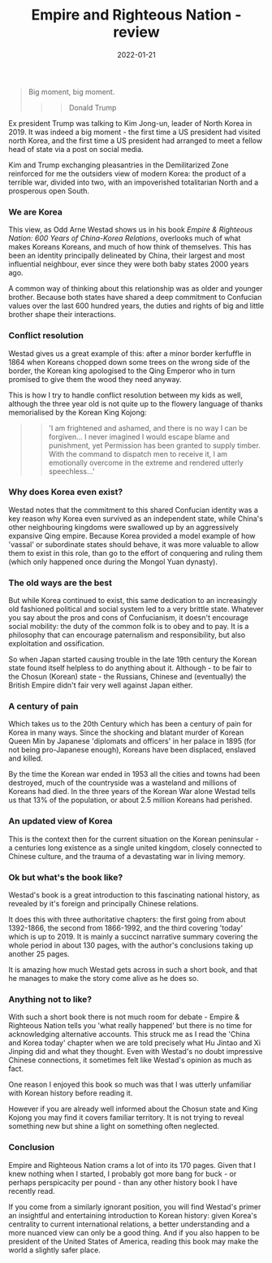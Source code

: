﻿---
layout: layouts/bookreview.njk

tags:
  - post
  - review

title: Empire and Righteous Nation - review
review_book_main_title: Empire and Righteous Nation
review_book_sub_title: 600 Years of China-Korea Relations
review_book_author: Odd Arne Westad
review_book_author_surname: Arne Westad
review_book_image_url: https://res.cloudinary.com/ds2o5ecdw/image/upload/acovers/0674238214.02._SCL_.jpg
review_book_image_small_url: https://res.cloudinary.com/ds2o5ecdw/image/upload/acovers/0674238214.02._SCM_.jpg
review_publication_date: 2021-01-29
review_publisher: Harvard University Press
review_pages: 173
review_ISBN13: 978-0674238213
review_book_tags:
  - [Asia]
  - [Contemporary, Late Modern, Early Modern]
  - [Political]
  - [Korea, China]
review_podcasts:
  - [https://www.listennotes.com/e/5e36605226da41ea8f3d608abed1ba18, New Books Network, Odd Arne Westad ‘Empire and Righteous Nation 600 Years of China-Korea Relations‘ (Harvard UP 2021)]
shopping_links:
  - [https://www.amazon.co.uk/Empire-Righteous-Nation-China-Korea-Reischauer/dp/0674238214/, Amazon UK, Amazon UK book link]
  - [https://www.amazon.com/Empire-Righteous-Nation-China-Korea-Reischauer/dp/0674238214/, Amazon US, Amazon US book link]
review_author: Anthony Webb
date: 2022-01-21
review_rating: ★★★★☆
permalink: '/2022/01/21/empire-and-righteous-nation/'
review_summary: '<p>Empire and Righteous Nation crams a lot of into its 170 pages: it is an insightful and entertaining primer on Korean history over the last 600 years.</p><p>Those already well informed about the Chosun state and King Kojong may find it covers familiar territory. But if you are a relative newcomer you will get a much better appreciation of Korean history and identity.</p>'
---
>Big moment, big moment.
>>>
>>>Donald Trump

Ex president Trump was talking to Kim Jong-un, leader of North Korea in 2019. It was indeed a big moment - the first time a US president had visited north Korea, and the first time a US president had arranged to meet a fellow head of state via a post on social media.

Kim and Trump exchanging pleasantries in the Demilitarized Zone reinforced for me the outsiders view of modern Korea: the product of a terrible war, divided into two, with an impoverished totalitarian North and a prosperous open South.

### We are Korea

This view, as Odd Arne Westad shows us in his book *Empire & Righteous Nation: 600 Years of China-Korea Relations*, overlooks much of what makes Koreans Koreans, and much of how think of themselves. This has been an identity principally delineated by China, their largest and most influential neighbour, ever since they were both baby states 2000 years ago.

A common way of thinking about this relationship was as older and younger brother. Because both states have shared a deep commitment to Confucian values over the last 600 hundred years, the duties and rights of big and little brother shape their interactions.

### Conflict resolution

Westad gives us a great example of this: after a minor border kerfuffle in 1864 when Koreans chopped down some trees on the wrong side of the border, the Korean king apologised to the Qing Emperor who in turn promised to give them the wood they need anyway.

This is how I try to handle conflict resolution between my kids as well, although the three year old is not quite up to the flowery language of thanks memorialised by the Korean King Kojong:

>>'I am frightened and ashamed, and there is no way I can be forgiven... I never imagined I would escape blame and punishment, yet Permission has been granted to supply timber. With the command to dispatch men to receive it, I am emotionally overcome in the extreme and rendered utterly speechless...'

### Why does Korea even exist?

Westad notes that the commitment to this shared Confucian identity was a key reason why Korea even survived as an independent state, while China's other neighbouring kingdoms were swallowed up by an aggressively expansive Qing empire. Because Korea provided a model example of how 'vassal' or subordinate states should behave, it was more valuable to allow them to exist in this role, than go to the effort of conquering and ruling them (which only happened once during the Mongol Yuan dynasty).

### The old ways are the best

But while Korea continued to exist, this same dedication to an increasingly old fashioned political and social system led to a very brittle state. Whatever you say about the pros and cons of Confucianism, it doesn't encourage social mobility: the duty of the common folk is to obey and to pay. It is a philosophy that can encourage paternalism and responsibility, but also exploitation and ossification.

So when Japan started causing trouble in the late 19th century the Korean state found itself helpless to do anything about it. Although - to be fair to the Chosun (Korean) state - the Russians, Chinese and (eventually) the British Empire didn't fair very well against Japan either.

### A century of pain

Which takes us to the 20th Century which has been a century of pain for Korea in many ways. Since the shocking and blatant murder of Korean Queen Min by Japanese 'diplomats and officers' in her palace in 1895 (for not being pro-Japanese enough), Koreans have been displaced, enslaved and killed.

By the time the Korean war ended in 1953 all the cities and towns had been destroyed, much of the countryside was a wasteland and millions of Koreans had died. In the three years of the Korean War alone Westad tells us that 13% of the population, or about 2.5 million Koreans had perished.

### An updated view of Korea

This is the context then for the current situation on the Korean peninsular - a centuries long existence as a single united kingdom, closely connected to Chinese culture, and the trauma of a devastating war in living memory.

### Ok but what's the book like?

Westad's book is a great introduction to this fascinating national history, as revealed by it's foreign and principally Chinese relations.

It does this with three authoritative chapters: the first going from about 1392-1866, the second from 1866-1992, and the third covering 'today' which is up to 2019. It is mainly a succinct narrative summary covering the whole period in about 130 pages, with the author's conclusions taking up another 25 pages.

It is amazing how much Westad gets across in such a short book, and that he manages to make the story come alive as he does so.

### Anything not to like?

With such a short book there is not much room for debate - Empire & Righteous Nation tells you 'what really happened' but there is no time for acknowledging alternative accounts. This struck me as I read the 'China and Korea today' chapter when we are told precisely what Hu Jintao and Xi Jinping did and what they thought. Even with Westad's no doubt impressive Chinese connections, it sometimes felt like Westad's opinion as much as fact.

One reason I enjoyed this book so much was that I was utterly unfamiliar with Korean history before reading it.

However if you are already well informed about the Chosun state and King Kojong you may find it covers familiar territory. It is not trying to reveal something new but shine a light on something often neglected.

### Conclusion

Empire and Righteous Nation crams a lot of into its 170 pages. Given that I knew nothing when I started, I probably got more bang for buck - or perhaps perspicacity per pound - than any other history book I have recently read.

If you come from a similarly ignorant position, you will find Westad's primer an insightful and entertaining introduction to Korean history: given Korea's centrality to current international relations, a better understanding and a more nuanced view can only be a good thing. And if you also happen to be president of the United States of America, reading this book may make the world a slightly safer place.